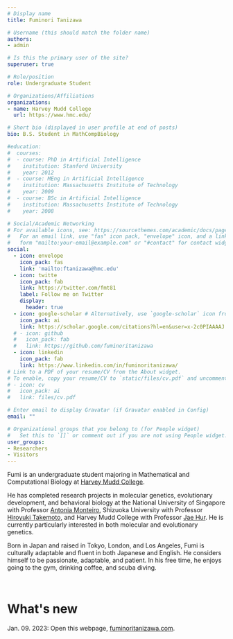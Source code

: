 ```yaml
---
# Display name
title: Fuminori Tanizawa

# Username (this should match the folder name)
authors:
- admin

# Is this the primary user of the site?
superuser: true

# Role/position
role: Undergraduate Student

# Organizations/Affiliations
organizations:
- name: Harvey Mudd College
  url: https://www.hmc.edu/

# Short bio (displayed in user profile at end of posts)
bio: B.S. Student in MathCompBiology

#education:
#  courses:
#  - course: PhD in Artificial Intelligence
#    institution: Stanford University
#    year: 2012
#  - course: MEng in Artificial Intelligence
#    institution: Massachusetts Institute of Technology
#    year: 2009
#  - course: BSc in Artificial Intelligence
#    institution: Massachusetts Institute of Technology
#    year: 2008

# Social/Academic Networking
# For available icons, see: https://sourcethemes.com/academic/docs/page-builder/#icons
#   For an email link, use "fas" icon pack, "envelope" icon, and a link in the
#   form "mailto:your-email@example.com" or "#contact" for contact widget.
social:
  - icon: envelope
    icon_pack: fas
    link: 'mailto:ftanizawa@hmc.edu'
  - icon: twitte
    icon_pack: fab
    link: https://twitter.com/fmt81
    label: Follow me on Twitter
    display:
      header: true
  - icon: google-scholar # Alternatively, use `google-scholar` icon from `ai` icon pack
    icon_pack: ai
    link: https://scholar.google.com/citations?hl=en&user=x-2c0PIAAAAJ
  # - icon: github
  #   icon_pack: fab
  #   link: https://github.com/fuminoritanizawa
  - icon: linkedin
    icon_pack: fab
    link: https://www.linkedin.com/in/fuminoritanizawa/
# Link to a PDF of your resume/CV from the About widget.
# To enable, copy your resume/CV to `static/files/cv.pdf` and uncomment the lines below.
# - icon: cv
#   icon_pack: ai
#   link: files/cv.pdf

# Enter email to display Gravatar (if Gravatar enabled in Config)
email: ""

# Organizational groups that you belong to (for People widget)
#   Set this to `[]` or comment out if you are not using People widget.
user_groups:
- Researchers
- Visitors
---
```


Fumi is an undergraduate student majoring in Mathematical and Computational Biology at <a href="https://www.hmc.edu/"> Harvey Mudd College</a>. 

He has completed research projects in molecular genetics, evolutionary development, and behavioral biology at the National University of Singapore with Professor <a href="https://lepdata.org/monteiro/">Antonia Monteiro</a>, Shizuoka University with Professor <a href="https://green.shizuoka.ac.jp/staff_en/166/">Hiroyuki Takemoto</a>, and Harvey Mudd College with Professor <a href="https://www.hmc.edu/biology/faculty-staff/jae-hur/">Jae Hur</a>. He is currently particularly interested in both molecular and evolutionary genetics. 

Born in Japan and raised in Tokyo, London, and Los Angeles, Fumi is culturally adaptable and fluent in both Japanese and English. He considers himself to be passionate, adaptable, and patient. In his free time, he enjoys going to the gym, drinking coffee, and scuba diving.

<br>

# What's new
Jan. 09. 2023: Open this webpage, <a href="https://fuminoritanizawa.com/">fuminoritanizawa.com</a>.